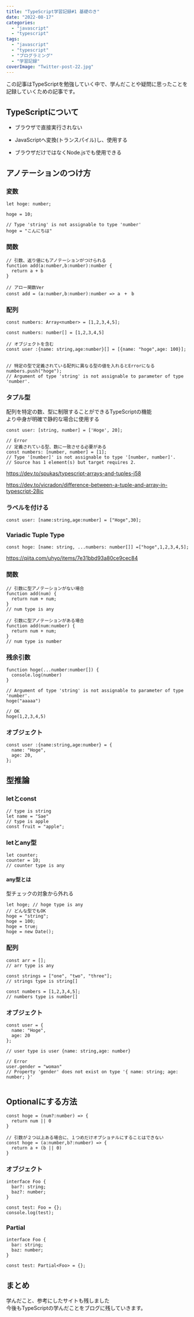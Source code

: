 ```yaml
---
title: "TypeScript学習記録#1 基礎のき"
date: "2022-08-17"
categories: 
  - "javascript"
  - "typescript"
tags: 
  - "javascript"
  - "typescript"
  - "プログラミング"
  - "学習記録"
coverImage: "Twitter-post-22.jpg"
---
```


この記事はTypeScriptを勉強していく中で、学んだことや疑問に思ったことを記録していくための記事です。

## TypeScriptについて

- ブラウザで直接実行されない

- JavaScriptへ変換(トランスパイル)し、使用する

- ブラウザだけではなくNode.jsでも使用できる

## アノテーションのつけ方

### 変数

```
let hoge: number;

hoge = 10;

// Type 'string' is not assignable to type 'number'
hoge = "こんにちは"
```

### 関数

```
// 引数、返り値にもアノテーションがつけられる
function add(a:number,b:number):number {
  return a + b
}

// アロー関数Ver
const add = (a:number,b:number):number => a　+　b
```

### 配列

```
const numbers: Array<number> = [1,2,3,4,5];

const numbers: number[] = [1,2,3,4,5]

// オブジェクトを含む
const user :{name: string,age:number}[] = [{name: "hoge",age: 100}];


// 特定の型で定義されている配列に異なる型の値を入れるとErrorになる
numbers.push("hoge");
// Argument of type 'string' is not assignable to parameter of type 'number'.
```

### タプル型

配列を特定の数、型に制限することができるTypeScriptの機能  
より中身が明確で静的な場合に使用する

```
const user: [string, number] = ['Hoge', 20];

// Error
// 定義されている型、数に一致させる必要がある
const numbers: [number, number] = [1];
// Type '[number]' is not assignable to type '[number, number]'.
// Source has 1 element(s) but target requires 2.
```

https://dev.to/spukas/typescript-arrays-and-tuples-j58

https://dev.to/vicradon/difference-between-a-tuple-and-array-in-typescript-28ic

### ラベルを付ける

```
const user: [name:string,age:number] = ["Hoge",30];
```

### **Variadic Tuple Type**

```
const hoge: [name: string, ...numbers: number[]] =["hoge",1,2,3,4,5];
```

https://qiita.com/uhyo/items/7e31bbd93a80ce9cec84

### 関数

```
// 引数に型アノテーションがない場合
function add(num) {
  return num + num;
}
// num type is any

// 引数に型アノテーションがある場合
function add(num:number) {
  return num + num;
}
// num type is number 
```

### 残余引数

```
function hoge(...number:number[]) {
  console.log(number)
}

// Argument of type 'string' is not assignable to parameter of type 'number'.
hoge("aaaaa")

// OK
hoge(1,2,3,4,5)
```

### オブジェクト

```
const user :{name:string,age:number} = {
  name: "Hoge",
  age: 20,
};
```

## 型推論

### letとconst

```
// type is string
let name = "Sae"
// type is apple
const fruit = "apple";
```

### letとany型

```
let counter;
counter = 10; 
// counter type is any
```

#### any型とは

型チェックの対象から外れる

```
let hoge; // hoge type is any
// どんな型でもOK
hoge = "string";
hoge = 100;
hoge = true;
hoge = new Date();
```

### 配列

```
const arr = [];
// arr type is any

const strings = ["one", "two", "three"];
// strings type is string[]

const numbers = [1,2,3,4,5];
// numbers type is number[]
```

### オブジェクト

```
const user = {
  name: "Hoge",
  age: 20
};

// user type is user {name: string,age: number}

// Error
user.gender = "woman"
// Property 'gender' does not exist on type '{ name: string; age: number; }'


```

## Optionalにする方法

```
const hoge = (num?:number) => {
  return num || 0
}

// 引数が２つ以上ある場合に、１つめだけオプショナルにすることはできない
const hoge = (a:number,b?:number) => {
  return a + (b || 0)
}
```

### オブジェクト

```
interface Foo {
  bar?: string;
  baz?: number;
}

const test: Foo = {};
console.log(test);
```

### Partial

```
interface Foo {
  bar: string;
  baz: number;
}

const test: Partial<Foo> = {};
```

## まとめ

学んだこと、参考にしたサイトも残しました  
今後もTypeScriptの学んだことをブログに残していきます。
